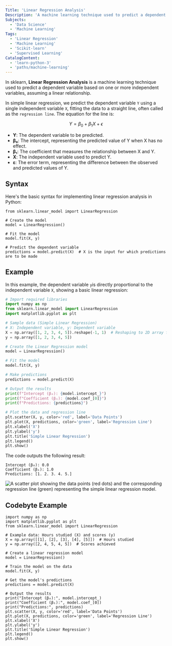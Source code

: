 ```yaml
---
Title: 'Linear Regression Analysis'
Description: 'A machine learning technique used to predict a dependent variable from one or more independent variables, assuming a linear relationship between them.'
Subjects:
  - 'Data Science'
  - 'Machine Learning'
Tags:
  - 'Linear Regression'
  - 'Machine Learning'
  - 'Scikit-learn'
  - 'Supervised Learning'
CatalogContent:
  - 'learn-python-3'
  - 'paths/machine-learning'
---
```


In sklearn, **Linear Regression Analysis** is a machine learning technique used to predict a dependent variable based on one or more independent variables, assuming a linear relationship.

In simple linear regression, we predict the dependent variable `Y` using a single independent variable `X`, fitting the data to a straight line, often called as the `regression line`. The equation for the line is:

$$
Y = \beta_0 + \beta_1 X + \epsilon
$$

- **Y**: The dependent variable to be predicted.
- **β₀**: The intercept, representing the predicted value of Y when X has no effect.
- **β₁**: The coefficient that measures the relationship between X and Y.
- **X**: The independent variable used to predict Y.
- **ε**: The error term, representing the difference between the observed and predicted values of Y.

## Syntax

Here's the basic syntax for implementing linear regression analysis in Python:

```pseudo
from sklearn.linear_model import LinearRegression

# Create the model
model = LinearRegression()

# Fit the model
model.fit(X, y)

# Predict the dependent variable
predictions = model.predict(X)  # X is the input for which predictions are to be made
```

## Example

In this example, the dependent variable `y`is directly proportional to the independent variable `X`, showing a basic linear regression:

```py
# Import required libraries
import numpy as np
from sklearn.linear_model import LinearRegression
import matplotlib.pyplot as plt

# Sample data (Simple Linear Regression)
# X: Independent variable, y: Dependent variable
X = np.array([1, 2, 3, 4, 5]).reshape(-1, 1)  # Reshaping to 2D array for sklearn
y = np.array([1, 2, 3, 4, 5])

# Create the Linear Regression model
model = LinearRegression()

# Fit the model
model.fit(X, y)

# Make predictions
predictions = model.predict(X)

# Output the results
print(f"Intercept (β₀): {model.intercept_}")
print(f"Coefficient (β₁): {model.coef_[0]}")
print(f"Predictions: {predictions}")

# Plot the data and regression line
plt.scatter(X, y, color='red', label='Data Points')
plt.plot(X, predictions, color='green', label='Regression Line')
plt.xlabel('X')
plt.ylabel('y')
plt.title('Simple Linear Regression')
plt.legend()
plt.show()
```

The code outputs the following result:

```shell
Intercept (β₀): 0.0
Coefficient (β₁): 1.0
Predictions: [1. 2. 3. 4. 5.]
```

![A scatter plot showing the data points (red dots) and the corresponding regression line (green) representing the simple linear regression model.](https://raw.githubusercontent.com/Codecademy/docs/main/media/linear-regressin-analysis.png)

## Codebyte Example

```codebyte/python
import numpy as np
import matplotlib.pyplot as plt
from sklearn.linear_model import LinearRegression

# Example data: Hours studied (X) and scores (y)
X = np.array([[1], [2], [3], [4], [5]])  # Hours studied
y = np.array([2, 4, 5, 4, 5])  # Scores achieved

# Create a linear regression model
model = LinearRegression()

# Train the model on the data
model.fit(X, y)

# Get the model's predictions
predictions = model.predict(X)

# Output the results
print("Intercept (β₀):", model.intercept_)
print("Coefficient (β₁):", model.coef_[0])
print("Predictions:", predictions)
plt.scatter(X, y, color='red', label='Data Points')
plt.plot(X, predictions, color='green', label='Regression Line')
plt.xlabel('X')
plt.ylabel('y')
plt.title('Simple Linear Regression')
plt.legend()
plt.show()
```
